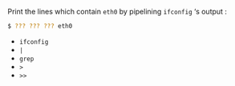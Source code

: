 Print the lines which contain `eth0` by pipelining `ifconfig` ‘s output :

```bash
$ ??? ??? ??? eth0
```

- `ifconfig`
- `|`
- `grep`
- `>`
- `>>`
